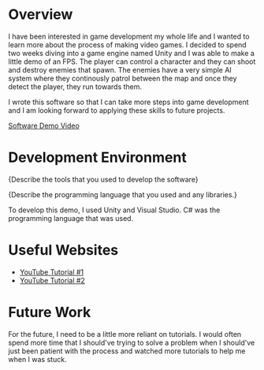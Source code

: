 # Overview

I have been interested in game development my whole life and I wanted to learn more about the process of making video games. I decided to spend two weeks diving into a game engine named Unity and I was able to make a little demo of an FPS. The player can control a character and they can shoot and destroy enemies that spawn. The enemies have a very simple AI system where they continously patrol between the map and once they detect the player, they run towards them.

I wrote this software so that I can take more steps into game development and I am looking forward to applying these skills to future projects.

[Software Demo Video](https://youtu.be/lTzK9A469KQ)

# Development Environment

{Describe the tools that you used to develop the software}

{Describe the programming language that you used and any libraries.}

To develop this demo, I used Unity and Visual Studio. C# was the programming language that was used.

# Useful Websites

* [YouTube Tutorial #1](https://www.youtube.com/watch?v=rJqP5EesxLk&list=PLSM93sNJyGMTQxRUW1HhfANsdYogVRkPt&index=8&t=3s)
* [YouTube Tutorial #2](https://www.youtube.com/watch?v=2_Hn5ZsUIXM&list=PLSM93sNJyGMTQxRUW1HhfANsdYogVRkPt&index=12)

# Future Work

For the future, I need to be a little more reliant on tutorials. I would often spend more time that I should've trying to solve a problem when I should've just been patient with the process and watched more tutorials to help me when I was stuck.
